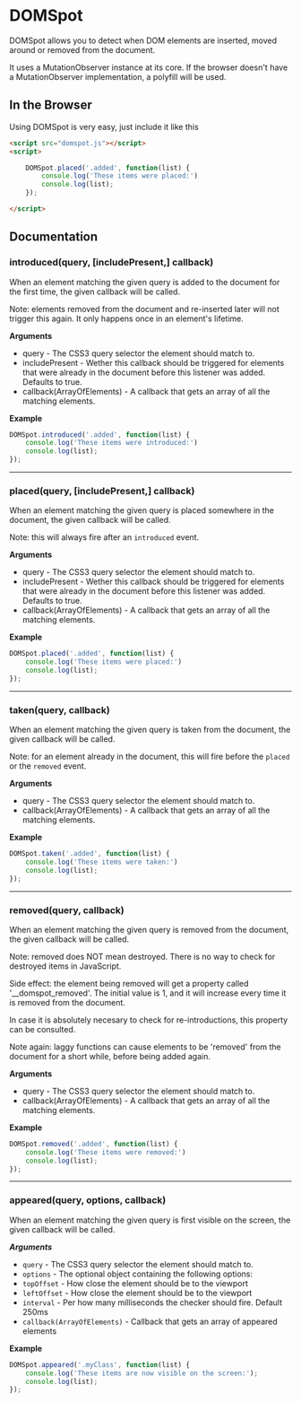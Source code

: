 # DOMSpot

DOMSpot allows you to detect when DOM elements are inserted, moved around or
removed from the document.

It uses a MutationObserver instance at its core.
If the browser doesn't have a MutationObserver implementation, a polyfill
will be used.

## In the Browser

Using DOMSpot is very easy, just include it like this

```html
<script src="domspot.js"></script>
<script>

    DOMSpot.placed('.added', function(list) {
        console.log('These items were placed:')
        console.log(list);
    });

</script>
```

## Documentation

### introduced(query, [includePresent,] callback)

When an element matching the given query is added to the document for the first
time, the given callback will be called.

Note: elements removed from the document and re-inserted later will not trigger
this again. It only happens once in an element's lifetime.

__Arguments__

* query - The CSS3 query selector the element should match to.
* includePresent - Wether this callback should be triggered for elements that
  were already in the document before this listener was added.
  Defaults to true.
* callback(ArrayOfElements) - A callback that gets an array of all the matching
  elements.

__Example__

```js
DOMSpot.introduced('.added', function(list) {
	console.log('These items were introduced:')
	console.log(list);
});
```

---------------------------------------

### placed(query, [includePresent,] callback)

When an element matching the given query is placed somewhere in the document,
the given callback will be called.

Note: this will always fire after an `introduced` event.

__Arguments__

* query - The CSS3 query selector the element should match to.
* includePresent - Wether this callback should be triggered for elements that
  were already in the document before this listener was added.
  Defaults to true.
* callback(ArrayOfElements) - A callback that gets an array of all the matching
  elements.

__Example__

```js
DOMSpot.placed('.added', function(list) {
	console.log('These items were placed:')
	console.log(list);
});
```

---------------------------------------

### taken(query, callback)

When an element matching the given query is taken from the document,
the given callback will be called.

Note: for an element already in the document, this will fire before the `placed`
or the `removed` event.

__Arguments__

* query - The CSS3 query selector the element should match to.
* callback(ArrayOfElements) - A callback that gets an array of all the matching
  elements.

__Example__

```js
DOMSpot.taken('.added', function(list) {
	console.log('These items were taken:')
	console.log(list);
});
```

---------------------------------------

### removed(query, callback)

When an element matching the given query is removed from the document,
the given callback will be called.

Note: removed does NOT mean destroyed. There is no way to check for destroyed
items in JavaScript.

Side effect: the element being removed will get a property called
'__domspot_removed'. The initial value is 1, and it will increase every time
it is removed from the document.

In case it is absolutely necesary to check for re-introductions, this property
can be consulted.

Note again: laggy functions can cause elements to be 'removed' from the document
for a short while, before being added again.

__Arguments__

* query - The CSS3 query selector the element should match to.
* callback(ArrayOfElements) - A callback that gets an array of all the matching
  elements.

__Example__

```js
DOMSpot.removed('.added', function(list) {
	console.log('These items were removed:')
	console.log(list);
});
```

---------------------------------------

### appeared(query, options, callback)

When an element matching the given query is first visible on the screen,
the given callback will be called.

___Arguments___

* `query` - The CSS3 query selector the element should match to.
* `options` - The optional object containing the following options:
 * `topOffset` - How close the element should be to the viewport
 * `leftOffset` - How close the element should be to the viewport
 * `interval` - Per how many milliseconds the checker should fire. Default 250ms
* `callback(ArrayOfElements)` - Callback that gets an array of appeared elements

__Example__

```js
DOMSpot.appeared('.myClass', function(list) {
	console.log('These items are now visible on the screen:');
	console.log(list);
});
```